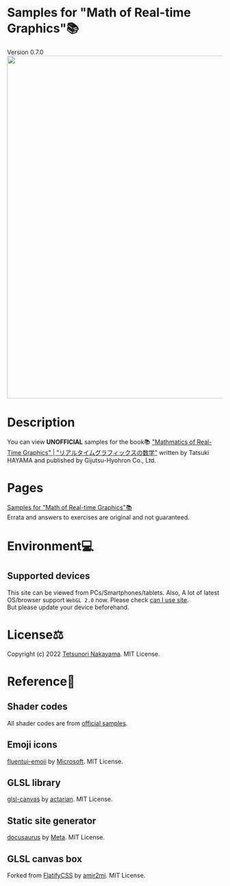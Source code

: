 # Samples for "Math of Real-time Graphics"📚
Version 0.7.0   
<img src="./images/screenShot1.png" width="800px">

# Description
You can view **UNOFFICIAL** samples for the book📚 ["Mathmatics of Real-Time Graphics" | "リアルタイムグラフィックスの数学"](https://gihyo.jp/book/2022/978-4-297-13034-3) written by Tatsuki HAYAMA and published by Gijutsu-Hyohron Co., Ltd.

# Pages
[Samples for "Math of Real-time Graphics"📚](https://tetunori.github.io/MathOfRealTimeGraphics-samples/)  
Errata and answers to exercises are original and not guaranteed.

# Environment💻
## Supported devices
This site can be viewed from PCs/Smartphones/tablets.
Also, A lot of latest OS/browser support `WebGL 2.0` now. Please check [can I use site](https://caniuse.com/webgl2).  
But please update your device beforehand.

# License⚖️
Copyright (c) 2022 [Tetsunori Nakayama](https://github.com/tetunori). MIT License.

# Reference📖
## Shader codes
All shader codes are from [official samples](https://gihyo.jp/book/2022/978-4-297-13034-3/support).

## Emoji icons
[fluentui-emoji](https://github.com/microsoft/fluentui-emoji) by [Microsoft](https://github.com/microsoft). MIT License.

## GLSL library
[glsl-canvas](https://github.com/actarian/glsl-canvas) by [actarian](https://github.com/actarian). MIT License.

## Static site generator
[docusaurus](https://github.com/facebook/docusaurus) by [Meta](https://github.com/facebook). MIT License.

## GLSL canvas box
Forked from [FlatifyCSS](https://flatifycss.com/) by [amir2mi](https://github.com/amir2mi). MIT License.
